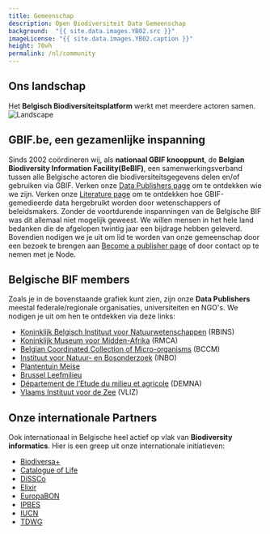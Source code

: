 ```yaml
---
title: Gemeenschap
description: Open Biodiversiteit Data Gemeenschap
background:  "{{ site.data.images.YB02.src }}"
imageLicense: "{{ site.data.images.YB02.caption }}"
height: 70vh
permalink: /nl/community
---
```


## Ons landschap

Het **Belgisch Biodiversiteitsplatform** werkt met meerdere actoren samen.
![Landscape](/assets/images/placeholders/landscape.png)

## GBIF.be, een gezamenlijke inspanning

Sinds 2002 coördineren wij, als **nationaal GBIF knooppunt**, de **Belgian Biodiversity Information Facility(BeBIF)**, een samenwerkingsverband tussen alle Belgische actoren die biodiversiteitsgegevens delen en/of gebruiken via GBIF.
Verken onze [Data Publishers page](/publisher/search) om te ontdekken wie we zijn.
Verken onze [Literature page](/literature/search) om te ontdekken hoe GBIF-gemedieerde data hergebruikt worden door wetenschappers of beleidsmakers.
Zonder de voortdurende inspanningen van de Belgische BIF was dit allemaal niet mogelijk geweest.
We willen mensen in het hele land bedanken die de afgelopen twintig jaar een bijdrage hebben geleverd. Bovendien nodigen we je uit om lid te worden van onze gemeenschap door een bezoek te brengen aan [Become a publisher page](https://www.gbif.org/become-a-publisher) of door contact op te nemen met je Node.


## Belgische BIF members

Zoals je in de bovenstaande grafiek kunt zien, zijn onze **Data Publishers** meestal federale/regionale organisaties, universiteiten en NGO's. We nodigen je uit om hen te ontdekken via deze links:

- [Koninklijk Belgisch Instituut voor Natuurwetenschappen](https://www.naturalsciences.be/nl) (RBINS)
- [Koninklijk Museum voor Midden-Afrika](https://www.africamuseum.be/nl) (RMCA)
- [Belgian Coordinated Collection of Micro-organisms](https://www.biodiversity.be/5177) (BCCM)
- [Instituut voor Natuur- en Bosonderzoek](https://www.vlaanderen.be/inbo/home/) (INBO)
- [Plantentuin Meise](https://www.plantentuinmeise.be/en)
- [Brussel Leefmilieu](https://leefmilieu.brussels/)
- [Département de l’Etude du milieu et agricole](http://environnement.wallonie.be/administration/demna.htm) (DEMNA)
- [Vlaams Instituut voor de Zee](https://www.vliz.be/nl) (VLIZ)

## Onze internationale Partners

Ook internationaal in Belgische heel actief op vlak van **Biodiversity informatics**. Hier is een greep uit onze internationale initiatieven:

- [Biodiversa+](https://www.biodiversa.eu/)
- [Catalogue of Life](https://www.catalogueoflife.org/)
- [DiSSCo](https://www.dissco.eu/)
- [Elixir](https://elixir-europe.org/platforms/data)
- [EuropaBON](https://europabon.org/)
- [IPBES](https://www.ipbes.net/)
- [IUCN](https://iucn.org/)
- [TDWG](https://www.tdwg.org/)
